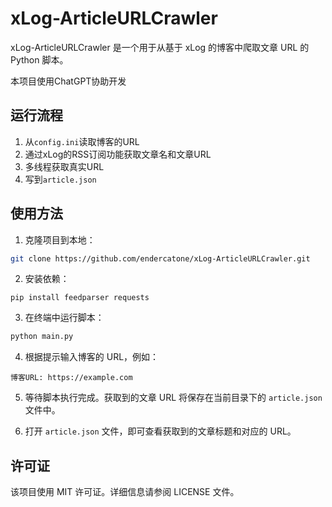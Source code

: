 # xLog-ArticleURLCrawler

xLog-ArticleURLCrawler 是一个用于从基于 xLog 的博客中爬取文章 URL 的 Python 脚本。

本项目使用ChatGPT协助开发

## 运行流程

1. 从`config.ini`读取博客的URL
2. 通过xLog的RSS订阅功能获取文章名和文章URL
3. 多线程获取真实URL
4. 写到`article.json`

## 使用方法

1. 克隆项目到本地：
```bash
git clone https://github.com/endercatone/xLog-ArticleURLCrawler.git
```

2. 安装依赖：

```
pip install feedparser requests
```

3. 在终端中运行脚本：

```bash
python main.py
```

4. 根据提示输入博客的 URL，例如：

```
博客URL: https://example.com
```

5. 等待脚本执行完成。获取到的文章 URL 将保存在当前目录下的 `article.json` 文件中。

6. 打开 `article.json` 文件，即可查看获取到的文章标题和对应的 URL。

## 许可证

该项目使用 MIT 许可证。详细信息请参阅 LICENSE 文件。